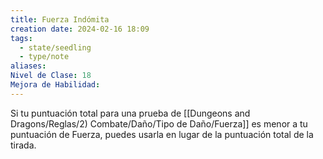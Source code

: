 ```yaml
---
title: Fuerza Indómita
creation date: 2024-02-16 18:09
tags:
  - state/seedling
  - type/note
aliases: 
Nivel de Clase: 18
Mejora de Habilidad:
---
```

Si tu puntuación total para una prueba de [[Dungeons and Dragons/Reglas/2) Combate/Daño/Tipo de Daño/Fuerza]] es menor a tu puntuación de Fuerza, puedes usarla en lugar de la puntuación total de la tirada.

